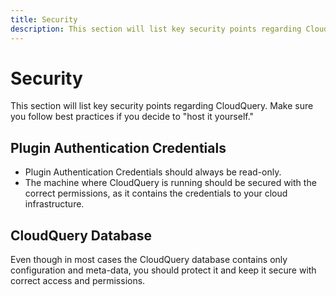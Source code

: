 ```yaml
---
title: Security
description: This section will list key security points regarding CloudQuery. Make sure you follow best practices if you decide to "host it yourself."
---
```


# Security

This section will list key security points regarding CloudQuery. Make sure you follow best practices if you decide to "host it yourself."

## Plugin Authentication Credentials

- Plugin Authentication Credentials should always be read-only.
- The machine where CloudQuery is running should be secured with the correct permissions, as it contains the credentials to your cloud infrastructure.

## CloudQuery Database

Even though in most cases the CloudQuery database contains only configuration and meta-data, you should protect it and keep it secure with correct access and permissions.
